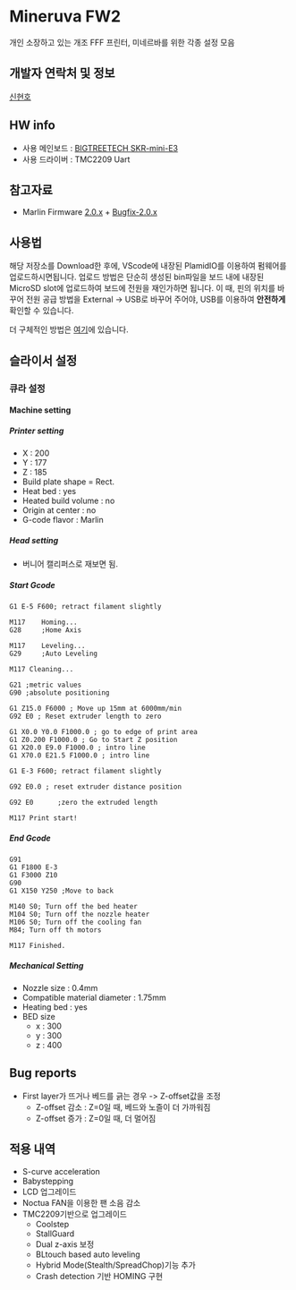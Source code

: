 ﻿# Mineruva FW2

개인 소장하고 있는 개조 FFF 프린터, 미네르바를 위한 각종 설정 모음

## 개발자 연락처 및 정보
[신현호](https://tanukimong.github.io/online-cv)

## HW info
- 사용 메인보드 : [BIGTREETECH SKR-mini-E3](https://github.com/bigtreetech/BIGTREETECH-SKR-mini-E3)
- 사용 드라이버 : TMC2209 Uart

## 참고자료
- Marlin Firmware [2.0.x](https://github.com/MarlinFirmware/Marlin) + [Bugfix-2.0.x](https://github.com/MarlinFirmware/Marlin/tree/bugfix-2.0.x)

## 사용법
해당 저장소를 Download한 후에, VScode에 내장된 PlamidIO를 이용하여 펌웨어를 업로드하시면됩니다.
업로드 방법은 단순히 생성된 bin파일을 보드 내에 내장된 MicroSD slot에 업로드하여 보드에 전원을 재인가하면 됩니다.
이 때, 핀의 위치를 바꾸어 전원 공급 방법을 External -> USB로 바꾸어 주어야, USB를 이용하여 **안전하게** 확인할 수 있습니다.

더 구체적인 방법은 [여기](https://youtu.be/oaXfXkPYHpw?t=144)에 있습니다.

## 슬라이서 설정
### 큐라 설정
#### Machine setting
##### Printer setting
- X : 200
- Y : 177
- Z : 185
- Build plate shape = Rect.
- Heat bed : yes
- Heated build volume : no
- Origin at center : no
- G-code flavor : Marlin

##### Head setting
- 버니어 캘리퍼스로 재보면 됨.

##### Start Gcode
~~~
G1 E-5 F600; retract filament slightly

M117    Homing...
G28	    ;Home Axis

M117    Leveling...
G29	    ;Auto Leveling

M117 Cleaning...

G21 ;metric values
G90 ;absolute positioning

G1 Z15.0 F6000 ; Move up 15mm at 6000mm/min 
G92 E0 ; Reset extruder length to zero

G1 X0.0 Y0.0 F1000.0 ; go to edge of print area
G1 Z0.200 F1000.0 ; Go to Start Z position
G1 X20.0 E9.0 F1000.0 ; intro line
G1 X70.0 E21.5 F1000.0 ; intro line

G1 E-3 F600; retract filament slightly

G92 E0.0 ; reset extruder distance position

G92 E0      ;zero the extruded length

M117 Print start!
~~~

##### End Gcode
~~~
G91
G1 F1800 E-3
G1 F3000 Z10
G90
G1 X150 Y250 ;Move to back

M140 S0; Turn off the bed heater
M104 S0; Turn off the nozzle heater
M106 S0; Turn off the cooling fan
M84; Turn off th motors

M117 Finished.
~~~

##### Mechanical Setting
- Nozzle size : 0.4mm
- Compatible material diameter : 1.75mm
- Heating bed : yes
- BED size
    - x : 300
    - y : 300
    - z : 400

## Bug reports
- First layer가 뜨거나 베드를 긁는 경우 -> Z-offset값을 조정
    - Z-offset 감소 : Z=0일 때, 베드와 노즐이 더 가까워짐
    - Z-offset 증가 : Z=0일 때, 더 멀어짐

## 적용 내역
- S-curve acceleration
- Babystepping
- LCD 업그레이드
- Noctua FAN을 이용한 팬 소음 감소
- TMC2209기반으로 업그레이드
  - Coolstep
  - StallGuard
  - Dual z-axis 보정
  - BLtouch based auto leveling
  - Hybrid Mode(Stealth/SpreadChop)기능 추가
  - Crash detection 기반 HOMING 구현
